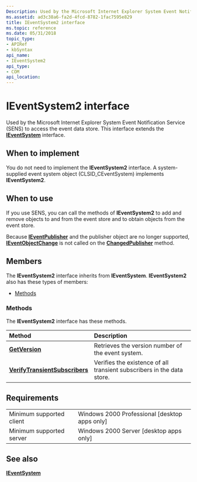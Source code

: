 ```yaml
---
Description: Used by the Microsoft Internet Explorer System Event Notification Service (SENS) to access the event data store. This interface extends the IEventSystem interface.
ms.assetid: ad3c38a6-fa2d-4fcd-8782-1fac7595e829
title: IEventSystem2 interface
ms.topic: reference
ms.date: 05/31/2018
topic_type: 
- APIRef
- kbSyntax
api_name: 
- IEventSystem2
api_type: 
- COM
api_location: 
---
```


# IEventSystem2 interface

Used by the Microsoft Internet Explorer System Event Notification Service (SENS) to access the event data store. This interface extends the [**IEventSystem**](/windows/desktop/api/EventSys/nn-eventsys-ieventsystem) interface.

## When to implement

You do not need to implement the **IEventSystem2** interface. A system-supplied event system object (CLSID\_CEventSystem) implements **IEventSystem2**.

## When to use

If you use SENS, you can call the methods of **IEventSystem2** to add and remove objects to and from the event store and to obtain objects from the event store.

Because [**IEventPublisher**](/windows/desktop/api/eventsys/nn-eventsys-ieventpublisher) and the publisher object are no longer supported, [**IEventObjectChange**](/windows/desktop/api/Eventsys/nn-eventsys-ieventobjectchange) is not called on the [**ChangedPublisher**](/windows/desktop/api/Eventsys/nf-eventsys-ieventobjectchange-changedpublisher) method.

## Members

The **IEventSystem2** interface inherits from **IEventSystem**. **IEventSystem2** also has these types of members:

-   [Methods](#methods)

### Methods

The **IEventSystem2** interface has these methods.



| Method                                                                         | Description                                                                       |
|:-------------------------------------------------------------------------------|:----------------------------------------------------------------------------------|
| [**GetVersion**](ieventsystem2-getversion.md)                                 | Retrieves the version number of the event system.<br/>                      |
| [**VerifyTransientSubscribers**](ieventsystem2-verifytransientsubscribers.md) | Verifies the existence of all transient subscribers in the data store.<br/> |



 

## Requirements



|                                     |                                                            |
|-------------------------------------|------------------------------------------------------------|
| Minimum supported client<br/> | Windows 2000 Professional \[desktop apps only\]<br/> |
| Minimum supported server<br/> | Windows 2000 Server \[desktop apps only\]<br/>       |



## See also

<dl> <dt>

[**IEventSystem**](/windows/desktop/api/EventSys/nn-eventsys-ieventsystem)
</dt> </dl>

 

